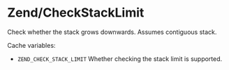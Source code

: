 # Zend/CheckStackLimit

Check whether the stack grows downwards. Assumes contiguous stack.

Cache variables:

* `ZEND_CHECK_STACK_LIMIT`
  Whether checking the stack limit is supported.
